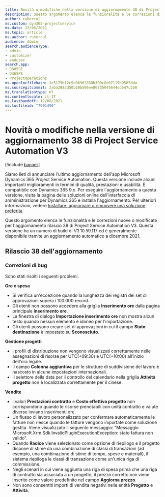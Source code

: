 ```yaml
---
title: Novità o modifiche nella versione di aggiornamento 38 di Project Service Automation V3
description: Questo argomento elenca le funzionalità e le correzioni disponibili nell'aggiornamento versione Microsoft Dynamics 365 Project Service Automation 38, V3.
author: ruhercul
ms.custom: dyn365-projectservice
ms.date: 12/06/2021
ms.topic: article
ms.author: ruhercul
audience: Admin
search.audienceType:
- admin
- customizer
- enduser
search.app:
- D365CE
- D365PS
- ProjectOperations
ms.openlocfilehash: 1e5175b12c9e06962888bf09c8e07119b9505dda
ms.sourcegitcommit: 2aba2082d50b20b596ee86735045644cd647c2b0
ms.translationtype: HT
ms.contentlocale: it-IT
ms.lasthandoff: 12/08/2021
ms.locfileid: "7901490"
---
```

# <a name="whats-new-or-changed-in-project-service-automation-update-release-38-v3"></a>Novità o modifiche nella versione di aggiornamento 38 di Project Service Automation V3

[!include [banner](../includes/psa-now-project-operations.md)]

Siamo lieti di annunciare l'ultimo aggiornamento dell'app Microsoft Dynamics 365 Project Service Automation. Questa versione include alcuni importanti miglioramenti in termini di qualità, prestazioni e usabilità. È compatibile con Dynamics 365 9.x. Per eseguire l'aggiornamento a questa versione, visita la pagina delle soluzioni online dell'interfaccia di amministrazione per Dynamics 365 e installa l'aggiornamento. Per ulteriori informazioni, vedere [Installare, aggiornare o rimuovere una soluzione preferita](/power-platform/admin/install-remove-preferred-solution).

Questo argomento elenca le funzionalità e le correzioni nuove o modificate per l'aggiornamento rilascio 38 di Project Service Automation V3. Questa versione ha un numero di build di V3.10.59.117 ed è generalmente disponibile tramite un aggiornamento automatico a dicembre 2021.

## <a name="update-release-38"></a>Rilascio 38 dell'aggiornamento

### <a name="bug-fixes"></a>Correzioni di bug

Sono stati risolti i seguenti problemi.

**Ore e spesa**

- Si verifica un'eccezione quando la lunghezza dei registri dei set di approvazioni supera i 100.000 record.
- Gli utenti non possono accedere alla griglia **Inserimento ore** dalla pagina principale **Inserimento ore**.
- La finestra di dialogo **Importazione inserimento ore** non mostra alcun testo quando nessun elemento è idoneo per l'importazione.
- Gli utenti possono creare set di approvazioni in cui il campo **Stato destinazione** è impostato su **Sconosciuto**.

**Gestione progetti**

- I profili di distribuzione non vengono visualizzati correttamente nelle assegnazioni di risorse per UTC(+09:30) e UTC(+10:00) all'inizio dell'ora legale.
- Il campo **Colonna aggiuntiva** per le strutture di suddivisione del lavoro è nascosto in alcune impostazioni internazionali.
- Il selettore della data per il controllo del calendario nella griglia **Attività progetto** non è localizzata correttamente per il cinese.

**Vendite**

- I valori **Prestazioni contratto** e **Costo effettivo progetto** non corrispondono quando le risorse prenotabili con unità contratto e valute diverse inviano inserimenti ore.
- Un flusso di lavoro personalizzato per confermare automaticamente le fatture non riesce quando le fatture vengono importate come soluzione gestita. Viene visualizzato il seguente messaggio: "Messaggio Microsoft.Xrm.Sdk.InvalidPluginExecutionException: stato fattura non valido".
- Quando **Radice** viene selezionato come opzione di riepilogo e il progetto dispone di stime da una combinazione di classi di transazioni (ad esempio, una combinazione di stime di tempo, spese e materiali), il sistema riepiloga le classi di transazione come un'unica riga di commissione.
- Negli scenari in cui viene aggiunta una riga di spesa prima che una riga di contratto sia associata a un progetto, il prezzo corretto non viene inserito come valore predefinito nel campo **Aggiorna prezzo**.
- Non sono consentiti importi di vendita negativi nelle entità **Progetto** e **Attività**.
